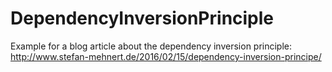# DependencyInversionPrinciple
Example for a blog article about the dependency inversion principle: http://www.stefan-mehnert.de/2016/02/15/dependency-inversion-principe/
